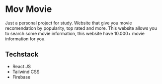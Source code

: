 # Mov Movie
Just a personal project for study. Website that give you movie recomendation by popularity, top rated and more. This website allows you to search some movie information, this website have 10.000+ movie information for you.

## Techstack
- React JS
- Tailwind CSS
- Firebase
